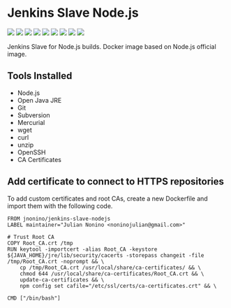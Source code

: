 # Jenkins Slave Node.js

[![](https://img.shields.io/docker/pulls/jnonino/jenkins-slave-nodejs.svg)](https://hub.docker.com/r/jnonino/jenkins-slave-nodejs/)
[![](hhttps://img.shields.io/docker/build/jnonino/jenkins-slave-nodejs)](https://hub.docker.com/r/jnonino/jenkins-slave-nodejs/)
[![](https://img.shields.io/docker/automated/jnonino/jenkins-slave-nodejs)](https://hub.docker.com/r/jnonino/jenkins-slave-nodejs/)
[![](https://img.shields.io/docker/stars/jnonino/jenkins-slave-nodejs)](https://hub.docker.com/r/jnonino/jenkins-slave-nodejs/)
[![](https://img.shields.io/github/license/jnonino/jenkins-slave-nodejs-docker-image)](https://github.com/jnonino/jenkins-slave-nodejs-docker-image)
[![](https://img.shields.io/github/issues/jnonino/jenkins-slave-nodejs-docker-image)](https://github.com/jnonino/jenkins-slave-nodejs-docker-image)
[![](https://img.shields.io/github/issues-closed/jnonino/jenkins-slave-nodejs-docker-image)](https://github.com/jnonino/jenkins-slave-nodejs-docker-image)
[![](https://img.shields.io/github/languages/code-size/jnonino/jenkins-slave-nodejs-docker-image)](https://github.com/jnonino/jenkins-slave-nodejs-docker-image)
[![](https://img.shields.io/github/repo-size/jnonino/jenkins-slave-nodejs-docker-image)](https://github.com/jnonino/jenkins-slave-nodejs-docker-image)

Jenkins Slave for Node.js builds. Docker image based on Node.js official image.

## Tools Installed ##

- Node.js
- Open Java JRE
- Git
- Subversion
- Mercurial
- wget
- curl
- unzip
- OpenSSH
- CA Certificates

## Add certificate to connect to HTTPS repositories

To add custom certificates and root CAs, create a new Dockerfile and import them with the following code.

	FROM jnonino/jenkins-slave-nodejs
	LABEL maintainer="Julian Nonino <noninojulian@gmail.com>"

	# Trust Root CA
	COPY Root_CA.crt /tmp
	RUN keytool -importcert -alias Root_CA -keystore ${JAVA_HOME}/jre/lib/security/cacerts -storepass changeit -file /tmp/Root_CA.crt -noprompt && \
		cp /tmp/Root_CA.crt /usr/local/share/ca-certificates/ && \
		chmod 644 /usr/local/share/ca-certificates/Root_CA.crt && \
		update-ca-certificates && \
		npm config set cafile="/etc/ssl/certs/ca-certificates.crt" && \

	CMD ["/bin/bash"]
